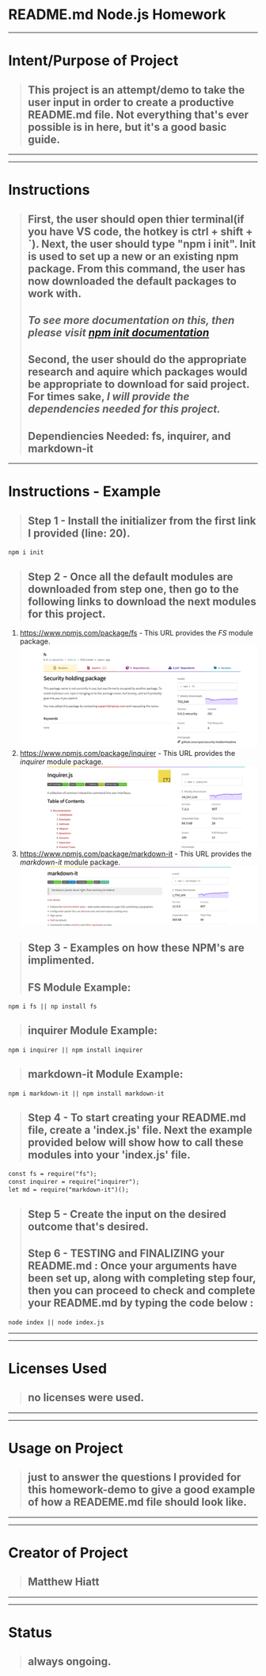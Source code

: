 <!-- https://img.shields.io/github/downloads/matthiatt/node-js-homework/total?label=test&logo=Github
https://img.shields.io/github/followers/matthiatt?color=%230000ff&label=Follow&logoColor=%230000ff&style=social
https://img.shields.io/github/license/matthiatt/node-js-homework -->

# README.md Node.js Homework

---

# Intent/Purpose of Project

> ## This project is an attempt/demo to take the user input in order to create a productive README.md file. Not everything that's ever possible is in here, but it's a good basic guide.

---

---

# Instructions

> ## First, the user should open thier terminal(if you have VS code, the hotkey is ctrl + shift + `). Next, the user should type "npm i init". Init is used to set up a new or an existing npm package. From this command, the user has now downloaded the default packages to work with.
>
> ## _To see more documentation on this, then please visit [npm init documentation](https://docs.npmjs.com/cli/init)_
>
> ## Second, the user should do the appropriate research and aquire which packages would be appropriate to download for said project. For times sake, _I will provide the dependencies needed for this project._
>
> ## Dependiencies Needed: fs, inquirer, and markdown-it

---

# Instructions - Example

> ## Step 1 - Install the initializer from the first link I provided (line: 20).

```
npm i init
```

> ## Step 2 - Once all the default modules are downloaded from step one, then go to the following links to download the next modules for this project.

1.  https://www.npmjs.com/package/fs - This URL provides the _FS_ module package.
    ![Example:1](pictures\fs-instructions.JPG)
2.  https://www.npmjs.com/package/inquirer - This URL provides the _inquirer_ module package.
    ![Example:2](pictures\inquer-example.JPG)
3.  https://www.npmjs.com/package/markdown-it - This URL provides the _markdown-it_ module package.
    ![Example:3](pictures\markdownit-instructions.JPG)

> ## Step 3 - Examples on how these NPM's are implimented.
>
> ## FS Module Example:

```
npm i fs || np install fs
```

> ## inquirer Module Example:

```
npm i inquirer || npm install inquirer
```

> ## markdown-it Module Example:

```
npm i markdown-it || npm install markdown-it
```

> ## Step 4 - To start creating your README.md file, create a 'index.js' file. Next the example provided below will show how to call these modules into your 'index.js' file.

```
const fs = require("fs");
const inquirer = require("inquirer");
let md = require("markdown-it")();
```

> ## Step 5 - Create the input on the desired outcome that's desired.
>
> ## Step 6 - TESTING and FINALIZING your README.md : Once your arguments have been set up, along with completing step four, then you can proceed to check and complete your README.md by typing the code below :

```
node index || node index.js
```

---

---

# Licenses Used

> ## no licenses were used.

---

---

# Usage on Project

> ## just to answer the questions I provided for this homework-demo to give a good example of how a READEME.md file should look like.

---

---

# Creator of Project

> ## Matthew Hiatt

---

---

# Status

> ## always ongoing.
